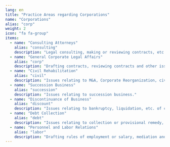 ```yaml
---
lang: en
title: "Practice Areas regarding Corporations"
name: "Corporations"
alias: "corp"
weight: 2
icon: "fa fa-group"
items:
  - name: "Consulting Attorneys"
    alias: "consulting"
    description: "Legal consulting, making or reviewing contracts, etc."
  - name: "General Corporate Legal Affairs"
    alias: "corp"
    description: "Drafting contracts, reviewing contracts and other issues relating to general corporate."
  - name: "Civil Rehabilitation"
    alias: "civil"
    description: "Issues relating to M&A, Corporate Reorganization, civil rehabilitation and other company reorganizations."
  - name: "Succession Business"
    alias: "succession"
    description: "Issues relating to succession business."
  - name: "Discontinuance of Business"
    alias: "discount"
    description: "Issues relating to bankruptcy, liquidation, etc. of corporations."
  - name: "Debt Collection"
    alias: "debt"
    description: "Issues relating to collection or provisional remedy, etc. of Receivables and other debts."
  - name: "Personnel and Labor Relations"
    alias: "labor"
    description: "Drafting rules of employment or salary, mediation and litigations, and other personnel and labor issues."
---
```

